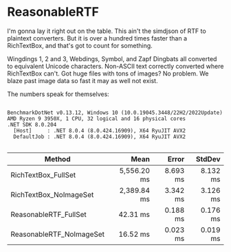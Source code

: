 # ReasonableRTF

I'm gonna lay it right out on the table. This ain't the simdjson of RTF to plaintext converters. But it is over a hundred times faster than a RichTextBox, and that's got to count for something.

Wingdings 1, 2 and 3, Webdings, Symbol, and Zapf Dingbats all converted to equivalent Unicode characters.
Non-ASCII text correctly converted where RichTextBox can't.
Got huge files with tons of images? No problem. We blaze past image data so fast it may as well not exist.

The numbers speak for themselves:

```

BenchmarkDotNet v0.13.12, Windows 10 (10.0.19045.3448/22H2/2022Update)
AMD Ryzen 9 3950X, 1 CPU, 32 logical and 16 physical cores
.NET SDK 8.0.204
  [Host]     : .NET 8.0.4 (8.0.424.16909), X64 RyuJIT AVX2
  DefaultJob : .NET 8.0.4 (8.0.424.16909), X64 RyuJIT AVX2


```
| Method                   | Mean        | Error    | StdDev   |
|------------------------- |------------:|---------:|---------:|
| RichTextBox_FullSet      | 5,556.20 ms | 8.693 ms | 8.132 ms |
| RichTextBox_NoImageSet   | 2,389.84 ms | 3.342 ms | 3.126 ms |
| ReasonableRTF_FullSet    |    42.31 ms | 0.188 ms | 0.176 ms |
| ReasonableRTF_NoImageSet |    16.52 ms | 0.023 ms | 0.019 ms |
